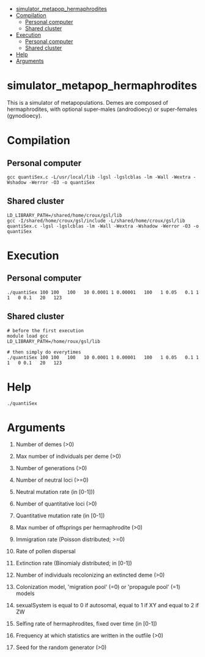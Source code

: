 - [simulator_metapop_hermaphrodites](#simulator-metapop-hermaphrodites)
- [Compilation](#compilation)
  * [Personal computer](#personal-computer)
  * [Shared cluster](#shared-cluster)
- [Execution](#execution)
  * [Personal computer](#personal-computer-1)
  * [Shared cluster](#shared-cluster-1)
- [Help](#help)
- [Arguments](#arguments)

# simulator_metapop_hermaphrodites
  
This is a simulator of metapopulations. Demes are composed of hermaphrodites, with optional super-males (androdioecy) or super-females (gynodioecy).  
  
# Compilation
## Personal computer  
```
gcc quantiSex.c -L/usr/local/lib -lgsl -lgslcblas -lm -Wall -Wextra -Wshadow -Werror -O3 -o quantiSex
```
  
## Shared cluster  
```
LD_LIBRARY_PATH=/shared/home/croux/gsl/lib
gcc -I/shared/home/croux/gsl/include -L/shared/home/croux/gsl/lib quantiSex.c -lgsl -lgslcblas -lm -Wall -Wextra -Wshadow -Werror -O3 -o quantiSex
```

# Execution  
## Personal computer  
```
./quantiSex 100 100   100   10 0.0001 1 0.00001   100   1 0.05   0.1 1 1   0 0.1   20   123
```

## Shared cluster
```
# before the first execution
module load gcc
LD_LIBRARY_PATH=/home/roux/gsl/lib

# then simply do everytimes
./quantiSex 100 100   100   10 0.0001 1 0.00001   100   1 0.05   0.1 1 1   0 0.1   20   123
```

# Help  
```
./quantiSex
```
  
# Arguments  
1.  Number of demes (>0)  
2.  Max number of individuals per deme (>0)  
  
3.  Number of generations (>0)  
  
4.  Number of neutral loci (>=0)  
5.  Neutral mutation rate (in [0-1]))  
6.  Number of quantitative loci (>0)  
7.  Quantitative mutation rate (in [0-1])  
  
8.  Max number of offsprings per hermaphrodite (>0)  
  
9. Immigration rate (Poisson distributed; >=0)  
10. Rate of pollen dispersal  
  
11. Extinction rate (Binomialy distributed; in [0-1])  
12. Number of individuals recolonizing an extincted deme (>0)  
13. Colonization model, 'migration pool' (=0) or 'propagule pool' (=1) models  
  
14. sexualSystem is equal to 0 if autosomal, equal to 1 if XY and equal to 2 if ZW  
15. Selfing rate of hermaphrodites, fixed over time (in [0-1])  
  
16. Frequency at which statistics are written in the outfile (>0)  
  
17. Seed for the random generator (>0)  

